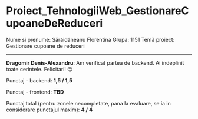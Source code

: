 # Proiect_TehnologiiWeb_GestionareCupoaneDeReduceri
Nume si prenume: Sărăidăneanu Florentina
Grupa: 1151
Temă proiect: Gestionare cupoane de reduceri

<hr>

**Dragomir Denis-Alexandru**: Am verificat partea de backend. Ai indeplinit toate cerintele. Felicitari! 😊

Punctaj - backend: **1,5 / 1,5**

Punctaj - frontend: **TBD**

Punctaj total (pentru zonele necompletate, pana la evaluare, se ia in considerare punctajul maxim): **4 / 4**
